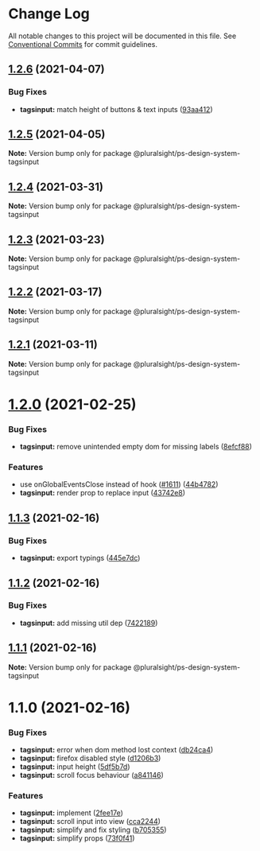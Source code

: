 # Change Log

All notable changes to this project will be documented in this file.
See [Conventional Commits](https://conventionalcommits.org) for commit guidelines.

## [1.2.6](https://github.com/pluralsight/design-system/compare/@pluralsight/ps-design-system-tagsinput@1.2.5...@pluralsight/ps-design-system-tagsinput@1.2.6) (2021-04-07)


### Bug Fixes

* **tagsinput:** match height of buttons & text inputs ([93aa412](https://github.com/pluralsight/design-system/commit/93aa41259af49c8617becd8847acf7c1ec510519))





## [1.2.5](https://github.com/pluralsight/design-system/compare/@pluralsight/ps-design-system-tagsinput@1.2.4...@pluralsight/ps-design-system-tagsinput@1.2.5) (2021-04-05)

**Note:** Version bump only for package @pluralsight/ps-design-system-tagsinput





## [1.2.4](https://github.com/pluralsight/design-system/compare/@pluralsight/ps-design-system-tagsinput@1.2.3...@pluralsight/ps-design-system-tagsinput@1.2.4) (2021-03-31)

**Note:** Version bump only for package @pluralsight/ps-design-system-tagsinput





## [1.2.3](https://github.com/pluralsight/design-system/compare/@pluralsight/ps-design-system-tagsinput@1.2.2...@pluralsight/ps-design-system-tagsinput@1.2.3) (2021-03-23)

**Note:** Version bump only for package @pluralsight/ps-design-system-tagsinput





## [1.2.2](https://github.com/pluralsight/design-system/compare/@pluralsight/ps-design-system-tagsinput@1.2.1...@pluralsight/ps-design-system-tagsinput@1.2.2) (2021-03-17)

**Note:** Version bump only for package @pluralsight/ps-design-system-tagsinput





## [1.2.1](https://github.com/pluralsight/design-system/compare/@pluralsight/ps-design-system-tagsinput@1.2.0...@pluralsight/ps-design-system-tagsinput@1.2.1) (2021-03-11)

**Note:** Version bump only for package @pluralsight/ps-design-system-tagsinput





# [1.2.0](https://github.com/pluralsight/design-system/compare/@pluralsight/ps-design-system-tagsinput@1.1.3...@pluralsight/ps-design-system-tagsinput@1.2.0) (2021-02-25)


### Bug Fixes

* **tagsinput:** remove unintended empty dom for missing labels ([8efcf88](https://github.com/pluralsight/design-system/commit/8efcf88273cfed9714a3baac683acf260bd9feb3))


### Features

* use onGlobalEventsClose instead of hook ([#1611](https://github.com/pluralsight/design-system/issues/1611)) ([44b4782](https://github.com/pluralsight/design-system/commit/44b4782947544eedf1a47e3615b01eed2a712393))
* **tagsinput:** render prop to replace input ([43742e8](https://github.com/pluralsight/design-system/commit/43742e8665afe77aeefc050eb922fcda592855fc))





## [1.1.3](https://github.com/pluralsight/design-system/compare/@pluralsight/ps-design-system-tagsinput@1.1.2...@pluralsight/ps-design-system-tagsinput@1.1.3) (2021-02-16)


### Bug Fixes

* **tagsinput:** export typings ([445e7dc](https://github.com/pluralsight/design-system/commit/445e7dc4fc3e8af67c8a77679411fef4d215ea99))





## [1.1.2](https://github.com/pluralsight/design-system/compare/@pluralsight/ps-design-system-tagsinput@1.1.1...@pluralsight/ps-design-system-tagsinput@1.1.2) (2021-02-16)


### Bug Fixes

* **tagsinput:** add missing util dep ([7422189](https://github.com/pluralsight/design-system/commit/74221898e2295152d9e62e153f8e4b90f1b8ec10))





## [1.1.1](https://github.com/pluralsight/design-system/compare/@pluralsight/ps-design-system-tagsinput@1.1.0...@pluralsight/ps-design-system-tagsinput@1.1.1) (2021-02-16)

**Note:** Version bump only for package @pluralsight/ps-design-system-tagsinput





# 1.1.0 (2021-02-16)


### Bug Fixes

* **tagsinput:** error when dom method lost context ([db24ca4](https://github.com/pluralsight/design-system/commit/db24ca4ee71e3c789bb4fc2ef75c190d802cbab1))
* **tagsinput:** firefox disabled style ([d1206b3](https://github.com/pluralsight/design-system/commit/d1206b3ab5a59cc1a636d083b6fc8ba8478db416))
* **tagsinput:** input height ([5df5b7d](https://github.com/pluralsight/design-system/commit/5df5b7d8015d9f67df4d3f24deeeac22f25833f9))
* **tagsinput:** scroll focus behaviour ([a841146](https://github.com/pluralsight/design-system/commit/a841146e1434553ae5ddaec074b99de0794ba6a5))


### Features

* **tagsinput:** implement ([2fee17e](https://github.com/pluralsight/design-system/commit/2fee17e715c1f9d61e3a6770937babe4eace951f))
* **tagsinput:** scroll input into view ([cca2244](https://github.com/pluralsight/design-system/commit/cca2244bd49ea2d62ae44bb4ec5d81b8d376cdb9))
* **tagsinput:** simplify and fix styling ([b705355](https://github.com/pluralsight/design-system/commit/b705355e03ee60229cf0796c4abec7dffd321a94))
* **tagsinput:** simplify props ([73f0f41](https://github.com/pluralsight/design-system/commit/73f0f41c1a009d5d7d1905605bf48ae75b5b146f))
